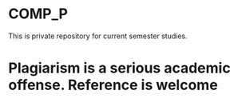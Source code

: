 # COMP_P
This is private repository for current semester studies.

# Plagiarism is a serious academic offense. Reference is welcome